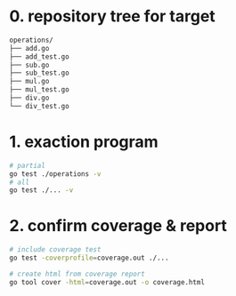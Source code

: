 # 0. repository tree for target
```sh
operations/
├── add.go
├── add_test.go
├── sub.go
├── sub_test.go
├── mul.go
├── mul_test.go
├── div.go
└── div_test.go
```

# 1. exaction program
```sh
# partial
go test ./operations -v
# all
go test ./... -v
```

# 2.  confirm coverage & report
```sh
# include coverage test
go test -coverprofile=coverage.out ./...

# create html from coverage report
go tool cover -html=coverage.out -o coverage.html
```